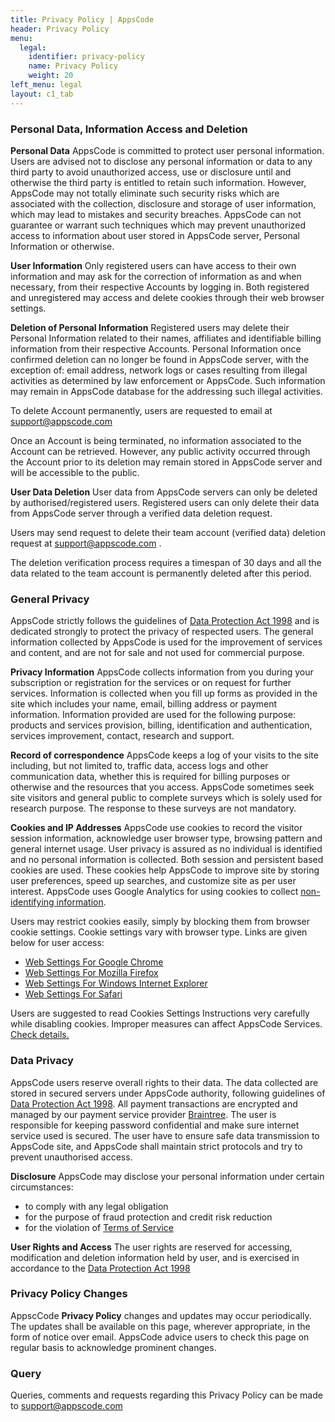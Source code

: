 ```yaml
---
title: Privacy Policy | AppsCode
header: Privacy Policy
menu:
  legal:
    identifier: privacy-policy
    name: Privacy Policy
    weight: 20
left_menu: legal
layout: c1_tab
---
```


### Personal Data, Information Access and Deletion

**Personal Data**
AppsCode is committed to protect user personal information.  Users are advised not to disclose any personal information or data to any third party to avoid unauthorized access, use or disclosure until and otherwise the third party is entitled to retain such information. However, AppsCode may not totally eliminate such security risks which are associated with the collection, disclosure and storage of user information, which may lead to mistakes and security breaches. AppsCode can not guarantee or warrant such techniques which may prevent unauthorized access to information about user  stored in AppsCode server, Personal Information or otherwise.

**User Information**
Only registered users can have access to their own information and may ask for the correction of information as and when necessary, from their respective Accounts by logging in. Both registered and unregistered may access and delete cookies through their web browser settings.

**Deletion of Personal Information**
Registered users may delete their Personal Information related to their names, affiliates and identifiable billing information from their respective Accounts. Personal Information once confirmed deletion can no longer be found in AppsCode server, with the exception of: email address, network logs or cases resulting from illegal activities as determined by law enforcement or AppsCode. Such information may remain in AppsCode database for the addressing such illegal activities.

To delete Account permanently, users are requested to email at <support@appscode.com>

Once an Account is being terminated, no information associated to the Account can be retrieved. However, any public activity occurred through the Account prior to its deletion may remain stored in AppsCode server and will be accessible to the public.

**User Data Deletion**
User data from AppsCode servers can only be deleted by authorised/registered users. Registered users can only delete their data from AppsCode server through a verified data deletion request.

Users may send request to delete their team account (verified data) deletion request at  <support@appscode.com> .

The deletion verification process requires a timespan of 30 days and all the data related to the team account is permanently deleted after this period.


### General Privacy
AppsCode strictly follows the guidelines of [Data Protection Act 1998](http://www.legislation.gov.uk/ukpga/1998/29/contents) and is dedicated strongly to protect the privacy of respected users. The general information collected by AppsCode is used for the improvement of services and content, and are not for sale and  not used for commercial purpose.

**Privacy Information**
AppsCode collects information from you during your subscription or registration for the services or on request for further services. Information is collected when you fill up forms as provided in the site which includes your name, email, billing address or payment information. Information provided are used for the following purpose:   products and services provision, billing, identification and authentication, services improvement, contact, research and support.

**Record of correspondence**
AppsCode keeps a log of  your visits to the site including, but not limited to, traffic data, access logs and other communication data, whether this is required for billing purposes or otherwise and the resources that you access. AppsCode sometimes seek site visitors and general public to complete surveys which is solely used for research purpose. The response to these surveys are not mandatory.

**Cookies and IP Addresses**
AppsCode use cookies to record the visitor session information, acknowledge user browser type, browsing pattern and general internet usage. User privacy is assured as no individual is identified and no personal information is collected. Both session and persistent based cookies are used.  These cookies help AppsCode to improve site by storing user preferences, speed up searches, and customize site as per user interest. AppsCode uses Google Analytics for using cookies to collect [non-identifying information](http://www.google.com/policies/privacy/partners/).

Users may restrict cookies easily, simply by blocking them from browser cookie settings. Cookie settings vary with browser type. Links are given below for user access:

* [Web Settings For Google Chrome](https://support.google.com/chrome/answer/95647?co=GENIE.Platform%3DDesktop&hl=en)
* [Web Settings For Mozilla Firefox](https://support.mozilla.org/en-US/kb/enable-and-disable-cookies-website-preferences)
* [Web Settings For Windows Internet Explorer](https://support.microsoft.com/en-us/help/17442/windows-internet-explorer-delete-manage-cookies)
* [Web Settings For Safari](https://support.apple.com/en-us/HT201265)

Users are suggested to read Cookies Settings Instructions very carefully while disabling cookies. Improper measures can affect AppsCode Services. [Check details.](http://www.aboutcookies.org/)


### Data Privacy
AppsCode users reserve overall rights to their data. The data collected are stored in secured servers under AppsCode authority, following guidelines of [Data Protection Act 1998](http://www.legislation.gov.uk/ukpga/1998/29/contents). All payment transactions are encrypted and managed by our payment service provider [Braintree](https://braintreepayments.com/). The user is responsible for keeping password confidential and make sure internet service used is secured. The user have to ensure safe data transmission to AppsCode site, and AppsCode shall maintain strict protocols and try to prevent unauthorised access.

**Disclosure**
AppsCode may disclose your personal information under certain circumstances:

* to comply with any legal obligation
* for the purpose of fraud protection and credit risk reduction
* for the violation of [Terms of Service](/legal/tos/)

**User Rights and Access**
The user rights are reserved for accessing, modification and deletion information held by user, and is exercised in accordance to the [Data Protection Act 1998](http://www.legislation.gov.uk/ukpga/1998/29/contents)


### Privacy Policy Changes
AppscCode **Privacy Policy** changes and updates may occur periodically. The updates shall be available on this page, wherever appropriate, in the form of notice over email. AppsCode advice users to check this page on regular basis to acknowledge prominent changes.


### Query
Queries, comments and requests regarding this Privacy Policy can be made to <support@appscode.com>
